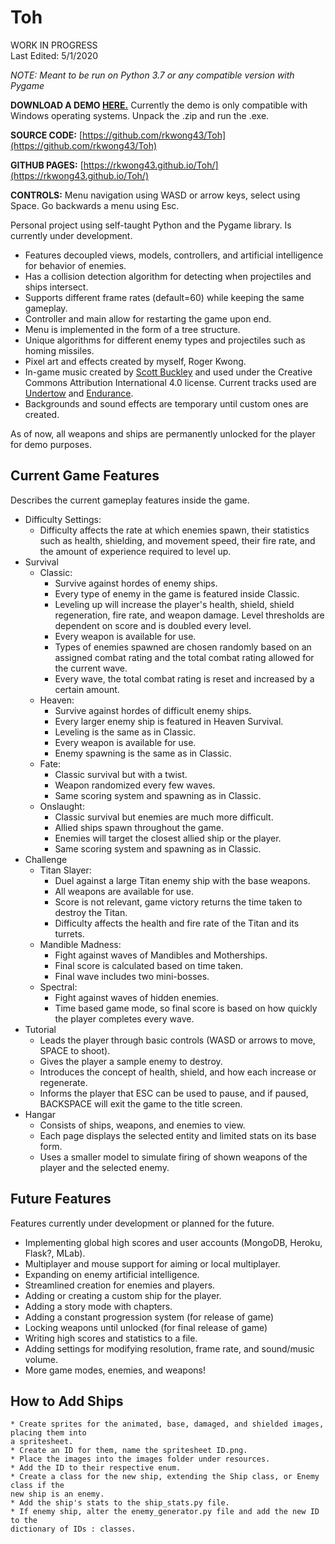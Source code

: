 # Toh

WORK IN PROGRESS \
Last Edited: 5/1/2020

_NOTE: Meant to be run on Python 3.7 or any compatible version with Pygame_

**DOWNLOAD A DEMO [HERE.](https://drive.google.com/file/d/1IG5TXE3D65jzQhSIlu_q3-AKYB8aY6KX/view?usp=sharing)**
Currently the demo is only compatible with Windows operating systems. Unpack the .zip and run the .exe.

**SOURCE CODE:** [https://github.com/rkwong43/Toh](https://github.com/rkwong43/Toh)

**GITHUB PAGES:** [https://rkwong43.github.io/Toh/](https://rkwong43.github.io/Toh/)

**CONTROLS:** Menu navigation using WASD or arrow keys, select using Space. Go backwards a menu using Esc.

Personal project using self-taught Python and the Pygame library. Is currently under development.

* Features decoupled views, models, controllers, and artificial intelligence for behavior of enemies.
* Has a collision detection algorithm for detecting when projectiles and ships intersect.
* Supports different frame rates (default=60) while keeping the same gameplay.
* Controller and main allow for restarting the game upon end.
* Menu is implemented in the form of a tree structure.
* Unique algorithms for different enemy types and projectiles such as homing missiles.
* Pixel art and effects created by myself, Roger Kwong.
* In-game music created by [Scott Buckley](https://www.scottbuckley.com.au/) and used under the Creative Commons Attribution International 4.0 license. Current tracks used are [Undertow](https://www.scottbuckley.com.au/library/undertow/) and [Endurance](https://www.scottbuckley.com.au/library/?s=endurance).
* Backgrounds and sound effects are temporary until custom ones are created.

 As of now, all weapons and ships are permanently unlocked for the player for demo purposes.

## Current Game Features

Describes the current gameplay features inside the game.

* Difficulty Settings:
  * Difficulty affects the rate at which enemies spawn, their statistics such as health, shielding, and movement speed, their fire rate, and the amount of experience required to level up.
* Survival
  * Classic:
    * Survive against hordes of enemy ships.
    * Every type of enemy in the game is featured inside Classic.
    * Leveling up will increase the player's health, shield, shield regeneration, fire rate, and weapon damage. Level thresholds are dependent on score and is doubled every level.
    * Every weapon is available for use.
    * Types of enemies spawned are chosen randomly based on an assigned combat rating and the total combat rating allowed for the current wave.
    * Every wave, the total combat rating is reset and increased by a certain amount.
  * Heaven:
    * Survive against hordes of difficult enemy ships.
    * Every larger enemy ship is featured in Heaven Survival.
    * Leveling is the same as in Classic.
    * Every weapon is available for use.
    * Enemy spawning is the same as in Classic.
  * Fate:
    * Classic survival but with a twist.
    * Weapon randomized every few waves.
    * Same scoring system and spawning as in Classic.
  * Onslaught:
    * Classic survival but enemies are much more difficult.
    * Allied ships spawn throughout the game.
    * Enemies will target the closest allied ship or the player.
    * Same scoring system and spawning as in Classic.
* Challenge
  * Titan Slayer:
    * Duel against a large Titan enemy ship with the base weapons.
    * All weapons are available for use.
    * Score is not relevant, game victory returns the time taken to destroy the Titan.
    * Difficulty affects the health and fire rate of the Titan and its turrets.
  * Mandible Madness:
    * Fight against waves of Mandibles and Motherships.
    * Final score is calculated based on time taken.
    * Final wave includes two mini-bosses.
  * Spectral:
    * Fight against waves of hidden enemies.
    * Time based game mode, so final score is based on how quickly the player completes every wave.
* Tutorial
  * Leads the player through basic controls (WASD or arrows to move, SPACE to shoot).
  * Gives the player a sample enemy to destroy.
  * Introduces the concept of health, shield, and how each increase or regenerate.
  * Informs the player that ESC can be used to pause, and if paused, BACKSPACE will exit the game to the title screen.
* Hangar
  * Consists of ships, weapons, and enemies to view.
  * Each page displays the selected entity and limited stats on its base form.
  * Uses a smaller model to simulate firing of shown weapons of the player and the selected enemy.

## Future Features

Features currently under development or planned for the future.

* Implementing global high scores and user accounts (MongoDB, Heroku, Flask?, MLab).
* Multiplayer and mouse support for aiming or local multiplayer.
* Expanding on enemy artificial intelligence.
* Streamlined creation for enemies and players.
* Adding or creating a custom ship for the player.
* Adding a story mode with chapters.
* Adding a constant progression system (for release of game)
* Locking weapons until unlocked (for final release of game)
* Writing high scores and statistics to a file.
* Adding settings for modifying resolution, frame rate, and sound/music volume.
* More game modes, enemies, and weapons!

## How to Add Ships

    * Create sprites for the animated, base, damaged, and shielded images, placing them into
    a spritesheet.
    * Create an ID for them, name the spritesheet ID.png.
    * Place the images into the images folder under resources.
    * Add the ID to their respective enum.
    * Create a class for the new ship, extending the Ship class, or Enemy class if the
    new ship is an enemy.
    * Add the ship's stats to the ship_stats.py file.
    * If enemy ship, alter the enemy_generator.py file and add the new ID to the
    dictionary of IDs : classes.
